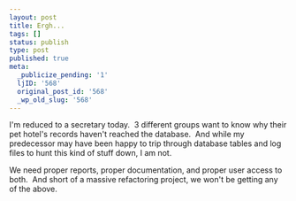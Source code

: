 ```yaml
---
layout: post
title: Ergh...
tags: []
status: publish
type: post
published: true
meta:
  _publicize_pending: '1'
  ljID: '568'
  original_post_id: '568'
  _wp_old_slug: '568'
---
```

I'm reduced to a secretary today.  3 different groups want to know why their pet hotel's records haven't reached the database.  And while my predecessor may have been happy to trip through database tables and log files to hunt this kind of stuff down, I am not.

We need proper reports, proper documentation, and proper user access to both.  And short of a massive refactoring project, we won't be getting any of the above.
